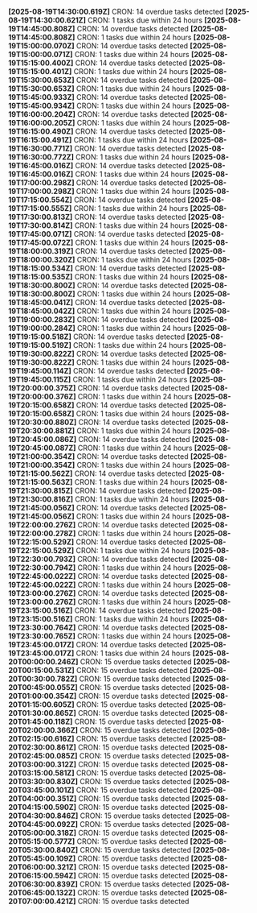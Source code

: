 
**[2025-08-19T14:30:00.619Z]** CRON: 14 overdue tasks detected
**[2025-08-19T14:30:00.621Z]** CRON: 1 tasks due within 24 hours
**[2025-08-19T14:45:00.808Z]** CRON: 14 overdue tasks detected
**[2025-08-19T14:45:00.808Z]** CRON: 1 tasks due within 24 hours
**[2025-08-19T15:00:00.070Z]** CRON: 14 overdue tasks detected
**[2025-08-19T15:00:00.071Z]** CRON: 1 tasks due within 24 hours
**[2025-08-19T15:15:00.400Z]** CRON: 14 overdue tasks detected
**[2025-08-19T15:15:00.401Z]** CRON: 1 tasks due within 24 hours
**[2025-08-19T15:30:00.653Z]** CRON: 14 overdue tasks detected
**[2025-08-19T15:30:00.653Z]** CRON: 1 tasks due within 24 hours
**[2025-08-19T15:45:00.933Z]** CRON: 14 overdue tasks detected
**[2025-08-19T15:45:00.934Z]** CRON: 1 tasks due within 24 hours
**[2025-08-19T16:00:00.204Z]** CRON: 14 overdue tasks detected
**[2025-08-19T16:00:00.205Z]** CRON: 1 tasks due within 24 hours
**[2025-08-19T16:15:00.490Z]** CRON: 14 overdue tasks detected
**[2025-08-19T16:15:00.491Z]** CRON: 1 tasks due within 24 hours
**[2025-08-19T16:30:00.771Z]** CRON: 14 overdue tasks detected
**[2025-08-19T16:30:00.772Z]** CRON: 1 tasks due within 24 hours
**[2025-08-19T16:45:00.016Z]** CRON: 14 overdue tasks detected
**[2025-08-19T16:45:00.016Z]** CRON: 1 tasks due within 24 hours
**[2025-08-19T17:00:00.298Z]** CRON: 14 overdue tasks detected
**[2025-08-19T17:00:00.298Z]** CRON: 1 tasks due within 24 hours
**[2025-08-19T17:15:00.554Z]** CRON: 14 overdue tasks detected
**[2025-08-19T17:15:00.555Z]** CRON: 1 tasks due within 24 hours
**[2025-08-19T17:30:00.813Z]** CRON: 14 overdue tasks detected
**[2025-08-19T17:30:00.814Z]** CRON: 1 tasks due within 24 hours
**[2025-08-19T17:45:00.071Z]** CRON: 14 overdue tasks detected
**[2025-08-19T17:45:00.072Z]** CRON: 1 tasks due within 24 hours
**[2025-08-19T18:00:00.319Z]** CRON: 14 overdue tasks detected
**[2025-08-19T18:00:00.320Z]** CRON: 1 tasks due within 24 hours
**[2025-08-19T18:15:00.534Z]** CRON: 14 overdue tasks detected
**[2025-08-19T18:15:00.535Z]** CRON: 1 tasks due within 24 hours
**[2025-08-19T18:30:00.800Z]** CRON: 14 overdue tasks detected
**[2025-08-19T18:30:00.800Z]** CRON: 1 tasks due within 24 hours
**[2025-08-19T18:45:00.041Z]** CRON: 14 overdue tasks detected
**[2025-08-19T18:45:00.042Z]** CRON: 1 tasks due within 24 hours
**[2025-08-19T19:00:00.283Z]** CRON: 14 overdue tasks detected
**[2025-08-19T19:00:00.284Z]** CRON: 1 tasks due within 24 hours
**[2025-08-19T19:15:00.518Z]** CRON: 14 overdue tasks detected
**[2025-08-19T19:15:00.519Z]** CRON: 1 tasks due within 24 hours
**[2025-08-19T19:30:00.822Z]** CRON: 14 overdue tasks detected
**[2025-08-19T19:30:00.822Z]** CRON: 1 tasks due within 24 hours
**[2025-08-19T19:45:00.114Z]** CRON: 14 overdue tasks detected
**[2025-08-19T19:45:00.115Z]** CRON: 1 tasks due within 24 hours
**[2025-08-19T20:00:00.375Z]** CRON: 14 overdue tasks detected
**[2025-08-19T20:00:00.376Z]** CRON: 1 tasks due within 24 hours
**[2025-08-19T20:15:00.658Z]** CRON: 14 overdue tasks detected
**[2025-08-19T20:15:00.658Z]** CRON: 1 tasks due within 24 hours
**[2025-08-19T20:30:00.880Z]** CRON: 14 overdue tasks detected
**[2025-08-19T20:30:00.881Z]** CRON: 1 tasks due within 24 hours
**[2025-08-19T20:45:00.086Z]** CRON: 14 overdue tasks detected
**[2025-08-19T20:45:00.087Z]** CRON: 1 tasks due within 24 hours
**[2025-08-19T21:00:00.354Z]** CRON: 14 overdue tasks detected
**[2025-08-19T21:00:00.354Z]** CRON: 1 tasks due within 24 hours
**[2025-08-19T21:15:00.562Z]** CRON: 14 overdue tasks detected
**[2025-08-19T21:15:00.563Z]** CRON: 1 tasks due within 24 hours
**[2025-08-19T21:30:00.815Z]** CRON: 14 overdue tasks detected
**[2025-08-19T21:30:00.816Z]** CRON: 1 tasks due within 24 hours
**[2025-08-19T21:45:00.056Z]** CRON: 14 overdue tasks detected
**[2025-08-19T21:45:00.056Z]** CRON: 1 tasks due within 24 hours
**[2025-08-19T22:00:00.276Z]** CRON: 14 overdue tasks detected
**[2025-08-19T22:00:00.278Z]** CRON: 1 tasks due within 24 hours
**[2025-08-19T22:15:00.529Z]** CRON: 14 overdue tasks detected
**[2025-08-19T22:15:00.529Z]** CRON: 1 tasks due within 24 hours
**[2025-08-19T22:30:00.793Z]** CRON: 14 overdue tasks detected
**[2025-08-19T22:30:00.794Z]** CRON: 1 tasks due within 24 hours
**[2025-08-19T22:45:00.022Z]** CRON: 14 overdue tasks detected
**[2025-08-19T22:45:00.022Z]** CRON: 1 tasks due within 24 hours
**[2025-08-19T23:00:00.276Z]** CRON: 14 overdue tasks detected
**[2025-08-19T23:00:00.276Z]** CRON: 1 tasks due within 24 hours
**[2025-08-19T23:15:00.516Z]** CRON: 14 overdue tasks detected
**[2025-08-19T23:15:00.516Z]** CRON: 1 tasks due within 24 hours
**[2025-08-19T23:30:00.764Z]** CRON: 14 overdue tasks detected
**[2025-08-19T23:30:00.765Z]** CRON: 1 tasks due within 24 hours
**[2025-08-19T23:45:00.017Z]** CRON: 14 overdue tasks detected
**[2025-08-19T23:45:00.017Z]** CRON: 1 tasks due within 24 hours
**[2025-08-20T00:00:00.246Z]** CRON: 15 overdue tasks detected
**[2025-08-20T00:15:00.531Z]** CRON: 15 overdue tasks detected
**[2025-08-20T00:30:00.782Z]** CRON: 15 overdue tasks detected
**[2025-08-20T00:45:00.055Z]** CRON: 15 overdue tasks detected
**[2025-08-20T01:00:00.354Z]** CRON: 15 overdue tasks detected
**[2025-08-20T01:15:00.605Z]** CRON: 15 overdue tasks detected
**[2025-08-20T01:30:00.865Z]** CRON: 15 overdue tasks detected
**[2025-08-20T01:45:00.118Z]** CRON: 15 overdue tasks detected
**[2025-08-20T02:00:00.366Z]** CRON: 15 overdue tasks detected
**[2025-08-20T02:15:00.616Z]** CRON: 15 overdue tasks detected
**[2025-08-20T02:30:00.861Z]** CRON: 15 overdue tasks detected
**[2025-08-20T02:45:00.085Z]** CRON: 15 overdue tasks detected
**[2025-08-20T03:00:00.312Z]** CRON: 15 overdue tasks detected
**[2025-08-20T03:15:00.581Z]** CRON: 15 overdue tasks detected
**[2025-08-20T03:30:00.830Z]** CRON: 15 overdue tasks detected
**[2025-08-20T03:45:00.101Z]** CRON: 15 overdue tasks detected
**[2025-08-20T04:00:00.351Z]** CRON: 15 overdue tasks detected
**[2025-08-20T04:15:00.590Z]** CRON: 15 overdue tasks detected
**[2025-08-20T04:30:00.846Z]** CRON: 15 overdue tasks detected
**[2025-08-20T04:45:00.092Z]** CRON: 15 overdue tasks detected
**[2025-08-20T05:00:00.318Z]** CRON: 15 overdue tasks detected
**[2025-08-20T05:15:00.577Z]** CRON: 15 overdue tasks detected
**[2025-08-20T05:30:00.840Z]** CRON: 15 overdue tasks detected
**[2025-08-20T05:45:00.109Z]** CRON: 15 overdue tasks detected
**[2025-08-20T06:00:00.321Z]** CRON: 15 overdue tasks detected
**[2025-08-20T06:15:00.594Z]** CRON: 15 overdue tasks detected
**[2025-08-20T06:30:00.839Z]** CRON: 15 overdue tasks detected
**[2025-08-20T06:45:00.132Z]** CRON: 15 overdue tasks detected
**[2025-08-20T07:00:00.421Z]** CRON: 15 overdue tasks detected